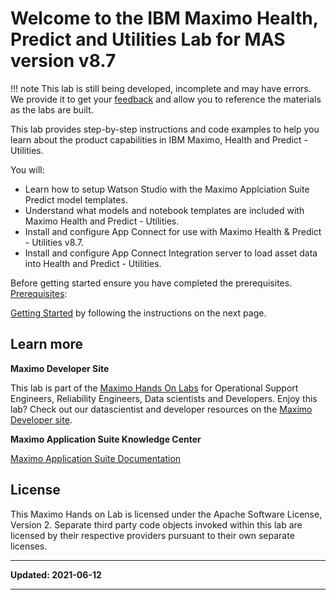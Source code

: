 # Welcome to the IBM Maximo Health, Predict and Utilities Lab for MAS version v8.7

!!! note
    This lab is still being developed, incomplete and may have errors.  We provide it to get your [feedback](https://github.com/IBM/monitor-hands-on-lab/issues/new) and allow you to reference the materials as the labs are built.

This lab provides step-by-step instructions and code examples to help you learn about the product capabilities in IBM Maximo, Health and Predict - Utilities.  

You will:

* Learn how to setup Watson Studio  with the Maximo Applciation Suite Predict model templates.
* Understand what models and notebook templates are included with Maximo Health and Predict - Utilities. 
* Install and configure App Connect for use with Maximo Health & Predict - Utilities v8.7.
* Install and configure App Connect Integration server to load asset data into Health and Predict - Utilities.

Before getting started ensure you have completed the prerequisites. [Prerequisites](prereqs.md):

[Getting Started](get_started.md) by following the instructions on the next page.


## Learn more

**Maximo Developer Site**

This lab is part of the [Maximo Hands On Labs](https://mam-hol.eu-gb.mybluemix.net/) for Operational Support Engineers,  Reliability Engineers, Data scientists and Developers. 
Enjoy this lab? Check out our datascientist and developer resources on the [Maximo Developer site](https://developer.ibm.com/components/maximo/).

**Maximo Application Suite Knowledge Center**  

[Maximo Application Suite Documentation](https://www.ibm.com/docs/en/mas)

## License

This Maximo Hands on Lab is licensed under the Apache Software License, Version 2.  Separate third party code objects invoked 
within this lab are licensed by their respective providers pursuant to their own separate licenses.

---

**Updated: 2021-06-12**

---
